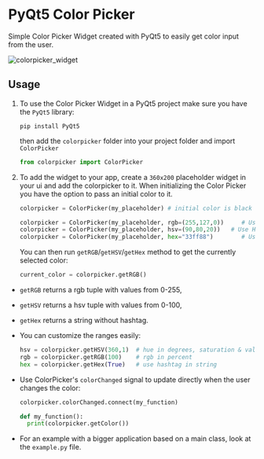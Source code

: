 # PyQt5 Color Picker

Simple Color Picker Widget created with PyQt5 to easily get color input from the user.

![colorpicker_widget](https://user-images.githubusercontent.com/71983360/95210784-233feb80-07ec-11eb-94fb-3fb1efc48ae3.png)


## Usage

1. To use the Color Picker Widget in a PyQt5 project make sure you have the `PyQt5` library:

   ```
   pip install PyQt5
   ```

   then add the `colorpicker` folder into your project folder and import `ColorPicker`

   ```python
   from colorpicker import ColorPicker
   ```

2. To add the widget to your app, create a `360x200` placeholder widget in your ui and add the colorpicker to it.
   When initializing the Color Picker you have the option to pass an initial color to it.

   ```python
   colorpicker = ColorPicker(my_placeholder) # initial color is black

   colorpicker = ColorPicker(my_placeholder, rgb=(255,127,0))     # Use RGB
   colorpicker = ColorPicker(my_placeholder, hsv=(90,80,20))   # Use HSV
   colorpicker = ColorPicker(my_placeholder, hex="33ff88")        # Use Hex
   ```

   You can then run `getRGB`/`getHSV`/`getHex` method to get the currently selected color:

   ```python
   current_color = colorpicker.getRGB()
   ```


* `getRGB` returns a rgb tuple with values from 0-255,
* `getHSV` returns a hsv tuple with values from 0-100,
* `getHex` returns a string without hashtag.

* You can customize the ranges easily:

   ```python
   hsv = colorpicker.getHSV(360,1)  # hue in degrees, saturation & value from 0 to 1
   rgb = colorpicker.getRGB(100)    # rgb in percent
   hex = colorpicker.getHex(True)   # use hashtag in string
   ```

* Use ColorPicker's `colorChanged` signal to update directly when the user changes the color:

  ```python
  colorpicker.colorChanged.connect(my_function)

  def my_function():
    print(colorpicker.getColor())
  ```

* For an example with a bigger application based on a main class, look at the `example.py` file.
